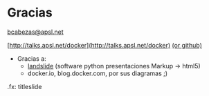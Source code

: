 
# Gracias

bcabezas@apsl.net

[http://talks.apsl.net/docker](http://talks.apsl.net/docker)  [(or github)](https://github.com/APSL/docker_talk)

* Gracias a:
    * [landslide](https://github.com/adamzap/landslide) (software python presentaciones Markup -> html5)
    * docker.io, blog.docker.com, por sus diagramas ;)

.fx: titleslide

